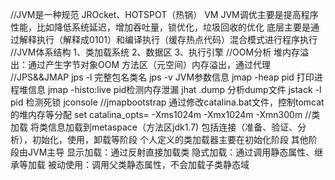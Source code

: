 //JVM是一种规范
JROcket、HOTSPOT（热锅） VM
JVM调优主要是提高程序性能，比如降低系统延迟，增加吞吐量，锁优化，垃圾回收的优化
底层主要是通过解释执行（解释成0101）和编译执行（缓存热点代码）混合模式进行程序执行
//JVM体系结构
1、类加载系统
2、数据区
3、执行引擎
//OOM分析
堆内存溢出：通过产生字节对象OOM
方法区（元空间）内存溢出，通过代理
//JPS&&JMAP
jps -l 完整包名类名
jps -v JVM参数信息
jmap -heap pid 打印进程堆信息
jmap -histo:live pid检测内存泄漏
jhat .dump 分析dump文件
jstack -l pid 检测死锁
jconsole
//jmapbootstrap
通过修改catalina.bat文件，控制tomcat的堆内存等分配
set catalina_opts= -Xms1024m -Xmx1024m -Xmn300m
//类加载
将类信息加载到metaspace（方法区jdk1.7)
包括连接（准备、验证、分析），初始化，使用，卸载等阶段
个人定义的类加载器主要在初始化阶段 其他阶段由JVM主导
显示加载：通过反射直接加载类 隐式加载：通过调用静态属性、继承等加载
被动使用：调用父类静态属性，不会加载子类静态域